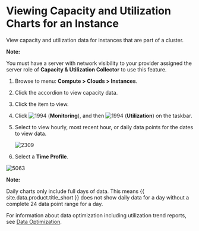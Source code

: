 # Viewing Capacity and Utilization Charts for an Instance

View capacity and utilization data for instances that are part of a
cluster.

**Note:**

You must have a server with network visibility to your provider assigned
the server role of **Capacity & Utilization Collector** to use this
feature.

1.  Browse to menu: **Compute > Clouds > Instances**.

2.  Click the accordion to view capacity data.

3.  Click the item to view.

4.  Click ![1994](../images/1994.png) (**Monitoring**), and then ![1994](../images/1994.png) (**Utilization**) on the taskbar.

5.  Select to view hourly, most recent hour, or daily data points for the dates to view data.

    ![2309](../images/2309.png)

6.  Select a **Time Profile**.

![5063](../images/5063.png)

**Note:**

Daily charts only include full days of data. This means {{ site.data.product.title_short }} does not show daily data for a day without a complete 24 data point range for a day.

For information about data optimization including utilization trend reports, see [Data Optimization](../managing_infrastructure_and_inventory/index.html#data-optimization).
